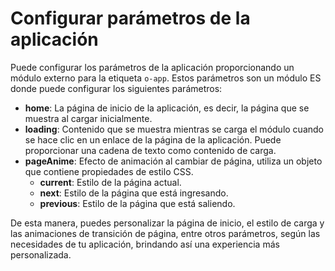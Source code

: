 <template is="exm-article">
  <a href="../../publics/examples/use-config/demo.html" preview></a>
  <a href="../../publics/examples/use-config/app-config.mjs" main></a>
  <a href="../../publics/examples/use-config/page1.html"></a>
  <a href="../../publics/examples/use-config/page2.html"></a>
</template>

# Configurar parámetros de la aplicación

Puede configurar los parámetros de la aplicación proporcionando un módulo externo para la etiqueta `o-app`.
Estos parámetros son un módulo ES donde puede configurar los siguientes parámetros:
- **home**: La página de inicio de la aplicación, es decir, la página que se muestra al cargar inicialmente.
- **loading**: Contenido que se muestra mientras se carga el módulo cuando se hace clic en un enlace de la página de la aplicación. Puede proporcionar una cadena de texto como contenido de carga.
- **pageAnime**: Efecto de animación al cambiar de página, utiliza un objeto que contiene propiedades de estilo CSS.
  - **current**: Estilo de la página actual.
  - **next**: Estilo de la página que está ingresando.
  - **previous**: Estilo de la página que está saliendo.

De esta manera, puedes personalizar la página de inicio, el estilo de carga y las animaciones de transición de página, entre otros parámetros, según las necesidades de tu aplicación, brindando así una experiencia más personalizada.
